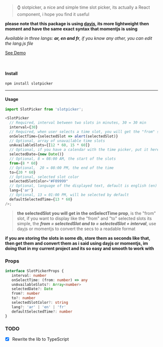 > ⌚ slotpicker, a nice and simple time slot picker, its actually a React component, i hope you find it useful

**please note that this package is using [dayjs](https://github.com/iamkun/dayjs), its more lightweight then moment and have the same exact syntax that momentjs is using**

_Available in three langs: **ar, en and fr**, if you know any other, you can edit the lang.js file_

[See Demo](https://rc-slotpicker.netlify.app)

<br />

#### Install

```bash
npm install slotpicker
```

<hr />

#### Usage

```javascript
import SlotPicker from 'slotpicker';

<SlotPicker
  // Required, interval between two slots in minutes, 30 = 30 min
  interval={30}
  // Required, when user selects a time slot, you will get the "from" selected value in secs
  onSelectTime={selectedSlot => alert(selectedSlot)}
  // Optional, array of unavailable time slots
  unAvailableSlots={[12 * 60, 15 * 60]}
  // Optional, if you have a calendar with the time picker, put it here
  selectedDate={new Date()}
  // Optional, 8 = 08:00 AM, the start of the slots
  from={8 * 60}
  // Optional,  20 = 08:00 PM, the end of the time
  to={20 * 60}
  // Optional, selected slot color
  selectedSlotColor="#F09999"
  // Optional, language of the displayed text, default is english (en)
  lang={'ar'}
  // Optional, 13 = 01:00 PM, will be selected by default
  defaultSelectedTime={13 * 60}
/>;
```

> **the selectedSlot you will get in the onSelectTime prop**, is the "from" slot, if you want to display like the "from" and "to" selected slots its simple, the **_from = selectedSlot and to = selectedSlot + interval_**, use dayjs or momentjs to convert the secs to a readable format

**if you are storing the slots in some db, store them as seconds like that, then get them and convert them as i said using dayjs or momentjs, im doing that in my current project and its so easy and smooth to work with**

### Props

```ts
interface SlotPickerProps {
   interval: number
   onSelectTime: (from: number) => any
   unAvailableSlots?: Array<number>
   selectedDate?: Date
   from?: number
   to?: number
   selectedSlotColor?: string
   lang?: 'ar' | 'en' | 'fr'
   defaultSelectedTime?: number
}
```

### TODO

- [x] Rewrite the lib to TypeScript
